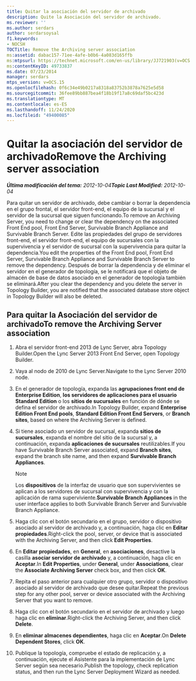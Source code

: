 ```yaml
---
title: Quitar la asociación del servidor de archivado
description: Quite la Asociación del servidor de archivado.
ms.reviewer: ''
ms.author: serdars
author: serdarsoysal
f1.keywords:
- NOCSH
TOCTitle: Remove the Archiving server association
ms:assetid: dabac157-71ee-4afe-b0b6-4a083d165ffb
ms:mtpsurl: https://technet.microsoft.com/en-us/library/JJ721903(v=OCS.15)
ms:contentKeyID: 49733837
ms.date: 07/23/2014
manager: serdars
mtps_version: v=OCS.15
ms.openlocfilehash: 0f6c34e49b0217a8318a83752b3878a7625e5d58
ms.sourcegitcommit: 36fee89bb887bea4f18b19f17a8c69daf5bc423d
ms.translationtype: MT
ms.contentlocale: es-ES
ms.lasthandoff: 11/24/2020
ms.locfileid: "49400085"
---
```

# <a name="remove-the-archiving-server-association"></a><span data-ttu-id="066a7-103">Quitar la asociación del servidor de archivado</span><span class="sxs-lookup"><span data-stu-id="066a7-103">Remove the Archiving server association</span></span>

<div data-xmlns="http://www.w3.org/1999/xhtml">

<div class="topic" data-xmlns="http://www.w3.org/1999/xhtml" data-msxsl="urn:schemas-microsoft-com:xslt" data-cs="https://msdn.microsoft.com/">

<div data-asp="https://msdn2.microsoft.com/asp">



</div>

<div id="mainSection">

<div id="mainBody"><span data-ttu-id="066a7-104">

<span> </span></span><span class="sxs-lookup"><span data-stu-id="066a7-104">

<span> </span></span></span>

<span data-ttu-id="066a7-105">_**Última modificación del tema:** 2012-10-04_</span><span class="sxs-lookup"><span data-stu-id="066a7-105">_**Topic Last Modified:** 2012-10-04_</span></span>

<span data-ttu-id="066a7-106">Para quitar un servidor de archivado, debe cambiar o borrar la dependencia en el grupo frontal, el servidor front-end, el equipo de la sucursal y el servidor de la sucursal que siguen funcionando.</span><span class="sxs-lookup"><span data-stu-id="066a7-106">To remove an Archiving Server, you need to change or clear the dependency on the associated Front End pool, Front End Server, Survivable Branch Appliance and Survivable Branch Server.</span></span> <span data-ttu-id="066a7-107">Edite las propiedades del grupo de servidores front-end, el servidor front-end, el equipo de sucursales con la supervivencia y el servidor de sucursal con la supervivencia para quitar la dependencia.</span><span class="sxs-lookup"><span data-stu-id="066a7-107">You edit the properties of the Front End pool, Front End Server, Survivable Branch Appliance and Survivable Branch Server to remove the dependency.</span></span> <span data-ttu-id="066a7-108">Después de borrar la dependencia y de eliminar el servidor en el generador de topología, se le notificará que el objeto de almacén de base de datos asociado en el generador de topología también se eliminará.</span><span class="sxs-lookup"><span data-stu-id="066a7-108">After you clear the dependency and you delete the server in Topology Builder, you are notified that the associated database store object in Topology Builder will also be deleted.</span></span>

<div>

## <a name="to-remove-the-archiving-server-association"></a><span data-ttu-id="066a7-109">Para quitar la Asociación del servidor de archivado</span><span class="sxs-lookup"><span data-stu-id="066a7-109">To remove the Archiving Server association</span></span>

1.  <span data-ttu-id="066a7-110">Abra el servidor front-end 2013 de Lync Server, abra Topology Builder.</span><span class="sxs-lookup"><span data-stu-id="066a7-110">Open the Lync Server 2013 Front End Server, open Topology Builder.</span></span>

2.  <span data-ttu-id="066a7-111">Vaya al nodo de 2010 de Lync Server.</span><span class="sxs-lookup"><span data-stu-id="066a7-111">Navigate to the Lync Server 2010 node.</span></span>

3.  <span data-ttu-id="066a7-112">En el generador de topología, expanda las **agrupaciones front end de Enterprise Edition**, **los servidores de aplicaciones para el usuario Standard Edition** o los **sitios de sucursales** en función de dónde se defina el servidor de archivado.</span><span class="sxs-lookup"><span data-stu-id="066a7-112">In Topology Builder, expand **Enterprise Edition Front End pools**, **Standard Edition Front End Servers**, or **Branch sites**, based on where the Archiving Server is defined.</span></span>

4.  <span data-ttu-id="066a7-113">Si tiene asociado un servidor de sucursal, expanda **sitios de sucursales**, expanda el nombre del sitio de la sucursal y, a continuación, expanda **aplicaciones de sucursales** reutilizables.</span><span class="sxs-lookup"><span data-stu-id="066a7-113">If you have Survivable Branch Server associated, expand **Branch sites**, expand the branch site name, and then expand **Survivable Branch Appliances**.</span></span>
    
    <div>
    

    > [!NOTE]  
    > <span data-ttu-id="066a7-114">Los <STRONG>dispositivos</STRONG> de la interfaz de usuario que son supervivientes se aplican a los servidores de sucursal con supervivencia y con la aplicación de rama superviviente.</span><span class="sxs-lookup"><span data-stu-id="066a7-114"><STRONG>Survivable Branch Appliances</STRONG> in the user interface applies to both Survivable Branch Server and Survivable Branch Appliance.</span></span>

    
    </div>

5.  <span data-ttu-id="066a7-115">Haga clic con el botón secundario en el grupo, servidor o dispositivo asociado al servidor de archivado y, a continuación, haga clic en **Editar propiedades**.</span><span class="sxs-lookup"><span data-stu-id="066a7-115">Right-click the pool, server, or device that is associated with the Archiving Server, and then click **Edit Properties**.</span></span>

6.  <span data-ttu-id="066a7-116">En **Editar propiedades**, en **General**, en **asociaciones**, desactive la casilla **asociar servidor de archivado** y, a continuación, haga clic en **Aceptar**.</span><span class="sxs-lookup"><span data-stu-id="066a7-116">In **Edit Properties**, under **General**, under **Associations**, clear the **Associate Archiving Server** check box, and then click **OK**.</span></span>

7.  <span data-ttu-id="066a7-117">Repita el paso anterior para cualquier otro grupo, servidor o dispositivo asociado al servidor de archivado que desee quitar.</span><span class="sxs-lookup"><span data-stu-id="066a7-117">Repeat the previous step for any other pool, server or device associated with the Archiving Server that you want to remove.</span></span>

8.  <span data-ttu-id="066a7-118">Haga clic con el botón secundario en el servidor de archivado y luego haga clic en **eliminar**.</span><span class="sxs-lookup"><span data-stu-id="066a7-118">Right-click the Archiving Server, and then click **Delete**.</span></span>

9.  <span data-ttu-id="066a7-119">En **eliminar almacenes dependientes**, haga clic en **Aceptar**.</span><span class="sxs-lookup"><span data-stu-id="066a7-119">On **Delete Dependent Stores**, click **OK**.</span></span>

10. <span data-ttu-id="066a7-120">Publique la topología, compruebe el estado de replicación y, a continuación, ejecute el Asistente para la implementación de Lync Server según sea necesario.</span><span class="sxs-lookup"><span data-stu-id="066a7-120">Publish the topology, check replication status, and then run the Lync Server Deployment Wizard as needed.</span></span>

<span data-ttu-id="066a7-121"></div>

</div>

<span> </span>

</div>

</div>

</span><span class="sxs-lookup"><span data-stu-id="066a7-121"></div>

</div>

<span> </span>

</div>

</div>

</span></span></div>

